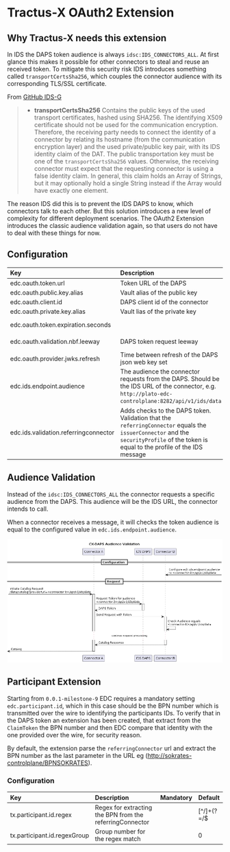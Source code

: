 # Tractus-X OAuth2 Extension

## Why Tractus-X needs this extension

In IDS the DAPS token audience is always `idsc:IDS_CONNECTORS_ALL`. At first glance this makes it possible for other connectors to steal and reuse an received token. To mitigate this security risk IDS introduces something called `transportCertsSha256`, which couples the connector audience with its corresponding TLS/SSL certificate.

From [GitHub IDS-G](https://github.com/International-Data-Spaces-Association/IDS-G/tree/main/Components/IdentityProvider/DAPS)

> - **transportCertsSha256** Contains the public keys of the used transport certificates, hashed using SHA256. The identifying X509 certificate should not be used for the communication encryption. Therefore, the receiving party needs to connect the identity of a connector by relating its hostname (from the communication encryption layer) and the used private/public key pair, with its IDS identity claim of the DAT. The public transportation key must be one of the `transportCertsSha256` values. Otherwise, the receiving connector must expect that the requesting connector is using a false identity claim. In general, this claim holds an Array of Strings, but it may optionally hold a single String instead if the Array would have exactly one element.

The reason IDS did this is to prevent the IDS DAPS to know, which connectors talk to each other. But this solution introduces a new level of complexity for different deployment scenarios. The OAuth2 Extension introduces the classic audience validation again, so that users do not have to deal with these things for now.

## Configuration

| Key                                   | Description                                                                                                                                                                            | Mandatory | Default    |
|:--------------------------------------|:---------------------------------------------------------------------------------------------------------------------------------------------------------------------------------------|-----------|------------|
| edc.oauth.token.url                   | Token URL of the DAPS                                                                                                                                                                  | X         |            |
| edc.oauth.public.key.alias            | Vault alias of the public key                                                                                                                                                          | X         |            |
| edc.oauth.client.id                   | DAPS client id of the connector                                                                                                                                                        | X         |            |
| edc.oauth.private.key.alias           | Vault lias of the private key                                                                                                                                                          | X         |            |
| edc.oauth.token.expiration.seconds    |                                                                                                                                                                                        |           | 5 minutes  |
| edc.oauth.validation.nbf.leeway       | DAPS token request leeway                                                                                                                                                              |           | 10 seconds |
| edc.oauth.provider.jwks.refresh       | Time between refresh of the DAPS json web key set                                                                                                                                      |           | 5 minutes  |
| edc.ids.endpoint.audience             | The audience the connector requests from the DAPS. Should be the IDS URL of the connector, e.g. `http://plato-edc-controlplane:8282/api/v1/ids/data`                                   | X         |            |
| edc.ids.validation.referringconnector | Adds checks to the DAPS token. Validation that the `referringConnector` equals the `issuerConnector` and the `securityProfile` of the token is equal to the profile of the IDS message |           | false      |

## Audience Validation

Instead of the `idsc:IDS_CONNECTORS_ALL` the connector requests a specific audience from the DAPS. This audience will be the IDS URL, the connector intends to call.

When a connector receives a message, it will checks the token audience is equal to the configured value in `edc.ids.endpoint.audience`.

![sequence diagram](./diagrams/sequence.png)

## Participant Extension

Starting from `0.0.1-milestone-9` EDC requires a mandatory setting `edc.participant.id`, which in this case should be the BPN number which is transmitted over the wire to identifying the participants IDs.
To verify that in the DAPS token an extension has been created, that extract from the `ClaimToken` the BPN number and then EDC compare that identity with the one provided over the wire, for security reason.

By default, the extension parse the `referringConnector` url and extract the BPN number as the last parameter in the URL eg (<http://sokrates-controlplane/BPNSOKRATES>).

### Configuration

| Key                                   | Description                                               | Mandatory | Default       |
|:--------------------------------------|:----------------------------------------------------------|-----------|---------------|
| tx.participant.id.regex               | Regex for extracting the BPN from the referringConnector  |           | [^/]+(?=/$|$) |
| tx.participant.id.regexGroup          | Group number for the regex match                          |           | 0             |

